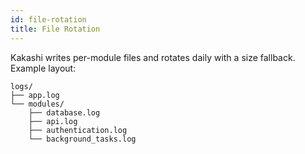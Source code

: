 ```yaml
---
id: file-rotation
title: File Rotation
---
```


Kakashi writes per-module files and rotates daily with a size fallback. Example layout:

```text
logs/
├── app.log
└── modules/
    ├── database.log
    ├── api.log
    ├── authentication.log
    └── background_tasks.log
```
